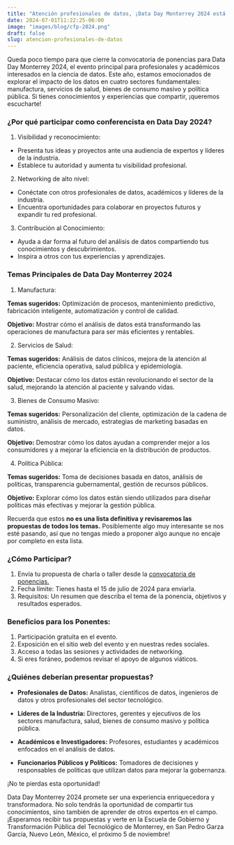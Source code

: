 ```yaml
---
title: "Atención profesionales de datos, ¡Data Day Monterrey 2024 está en marcha y tú puedes ser el o la protagonista!"
date: 2024-07-01T11:22:25-06:00
image: "images/blog/cfp-2024.png"
draft: false
slug: atencion-profesionales-de-datos
---
```


Queda poco tiempo para que cierre la convocatoria de ponencias para Data Day Monterrey 2024, el evento principal para profesionales y académicos interesados en la ciencia de datos. Este año, estamos emocionados de explorar el impacto de los datos en cuatro sectores fundamentales: manufactura, servicios de salud, bienes de consumo masivo y política pública. Si tienes conocimientos y experiencias que compartir, ¡queremos escucharte!

### ¿Por qué participar como conferencista en Data Day 2024?

1. Visibilidad y reconocimiento:

* Presenta tus ideas y proyectos ante una audiencia de expertos y líderes de la industria.
* Establece tu autoridad y aumenta tu visibilidad profesional.

2. Networking de alto nivel:

* Conéctate con otros profesionales de datos, académicos y líderes de la industria.
* Encuentra oportunidades para colaborar en proyectos futuros y expandir tu red profesional.

3. Contribución al Conocimiento:

* Ayuda a dar forma al futuro del análisis de datos compartiendo tus conocimientos y descubrimientos.
* Inspira a otros con tus experiencias y aprendizajes.

### Temas Principales de Data Day Monterrey 2024

1. Manufactura:

**Temas sugeridos:** Optimización de procesos, mantenimiento predictivo, fabricación inteligente, automatización y control de calidad.

**Objetivo:** Mostrar cómo el análisis de datos está transformando las operaciones de manufactura para ser más eficientes y rentables.

2. Servicios de Salud:

**Temas sugeridos:** Análisis de datos clínicos, mejora de la atención al paciente, eficiencia operativa, salud pública y epidemiología.

**Objetivo:** Destacar cómo los datos están revolucionando el sector de la salud, mejorando la atención al paciente y salvando vidas.

3. Bienes de Consumo Masivo:

**Temas sugeridos:** Personalización del cliente, optimización de la cadena de suministro, análisis de mercado, estrategias de marketing basadas en datos.

**Objetivo:** Demostrar cómo los datos ayudan a comprender mejor a los consumidores y a mejorar la eficiencia en la distribución de productos.

4. Política Pública:

**Temas sugeridos:** Toma de decisiones basada en datos, análisis de políticas, transparencia gubernamental, gestión de recursos públicos.

**Objetivo:** Explorar cómo los datos están siendo utilizados para diseñar políticas más efectivas y mejorar la gestión pública.

Recuerda que estos **no es una lista definitiva y revisaremos las propuestas de todos los temas.** Posiblemente algo muy interesante se nos esté pasando, así que no tengas miedo a proponer algo aunque no encaje por completo en esta lista.

### ¿Cómo Participar?

1. Envía tu propuesta de charla o taller desde la [convocatoria de ponencias.](https://convoca.dev/dataday-2024/cfp)
2. Fecha límite: Tienes hasta el 15 de julio de 2024 para enviarla.
3. Requisitos: Un resumen que describa el tema de la ponencia, objetivos y resultados esperados.

### Beneficios para los Ponentes:

1. Participación gratuita en el evento.
2. Exposición en el sitio web del evento y en nuestras redes sociales.
3. Acceso a todas las sesiones y actividades de networking.
4. Si eres foráneo, podemos revisar el apoyo de algunos viáticos.


### ¿Quiénes deberían presentar propuestas?

* **Profesionales de Datos:** Analistas, científicos de datos, ingenieros de datos y otros profesionales del sector tecnológico.

* **Líderes de la Industria:** Directores, gerentes y ejecutivos de los sectores manufactura, salud, bienes de consumo masivo y política pública.

* **Académicos e Investigadores:** Profesores, estudiantes y académicos enfocados en el análisis de datos.

* **Funcionarios Públicos y Políticos:** Tomadores de decisiones y responsables de políticas que utilizan datos para mejorar la gobernanza.

¡No te pierdas esta oportunidad!

Data Day Monterrey 2024 promete ser una experiencia enriquecedora y transformadora. No solo tendrás la oportunidad de compartir tus conocimientos, sino también de aprender de otros expertos en el campo. ¡Esperamos recibir tus propuestas y verte en la Escuela de Gobierno y Transformación Pública del Tecnológico de Monterrey, en San Pedro Garza García, Nuevo León, México, el próximo 5 de noviembre!

